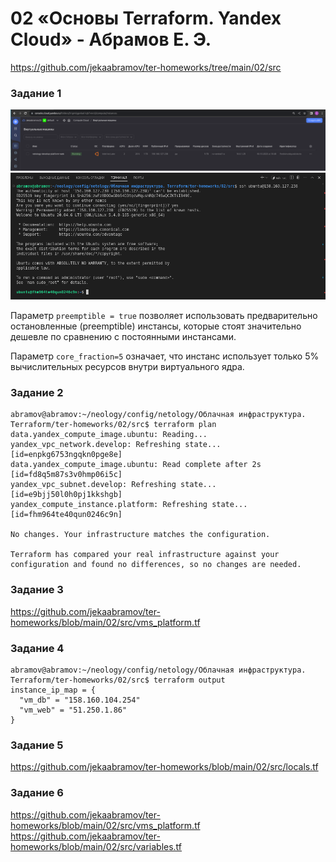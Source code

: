 # 02 «Основы Terraform. Yandex Cloud» - Абрамов Е. Э.

https://github.com/jekaabramov/ter-homeworks/tree/main/02/src

### Задание 1

![](https://github.com/jekaabramov/netology_hw/blob/master/%D0%9E%D0%B1%D0%BB%D0%B0%D1%87%D0%BD%D0%B0%D1%8F%20%D0%B8%D0%BD%D1%84%D1%80%D0%B0%D1%81%D1%82%D1%80%D1%83%D0%BA%D1%82%D1%83%D1%80%D0%B0.%20Terraform/02_%D0%9E%D1%81%D0%BD%D0%BE%D0%B2%D1%8B%20Terraform.%20Yandex%20Cloud/img/1-1.png)
![](https://github.com/jekaabramov/netology_hw/blob/master/%D0%9E%D0%B1%D0%BB%D0%B0%D1%87%D0%BD%D0%B0%D1%8F%20%D0%B8%D0%BD%D1%84%D1%80%D0%B0%D1%81%D1%82%D1%80%D1%83%D0%BA%D1%82%D1%83%D1%80%D0%B0.%20Terraform/02_%D0%9E%D1%81%D0%BD%D0%BE%D0%B2%D1%8B%20Terraform.%20Yandex%20Cloud/img/1-2.png)

Параметр ```preemptible = true``` позволяет использовать предварительно остановленные (preemptible) инстансы, которые стоят значительно дешевле по сравнению с постоянными инстансами. 

Параметр ```core_fraction=5``` означает, что инстанс использует только 5% вычислительных ресурсов внутри виртуального ядра. 

### Задание 2

```
abramov@abramov:~/neology/config/netology/Облачная инфраструктура. Terraform/ter-homeworks/02/src$ terraform plan
data.yandex_compute_image.ubuntu: Reading...
yandex_vpc_network.develop: Refreshing state... [id=enpkg6753ngqkn0pge8e]
data.yandex_compute_image.ubuntu: Read complete after 2s [id=fd8q5m87s3v0hmp06i5c]
yandex_vpc_subnet.develop: Refreshing state... [id=e9bjj50l0h0pj1kkshgb]
yandex_compute_instance.platform: Refreshing state... [id=fhm964te40qun0246c9n]

No changes. Your infrastructure matches the configuration.

Terraform has compared your real infrastructure against your configuration and found no differences, so no changes are needed.
```

### Задание 3

https://github.com/jekaabramov/ter-homeworks/blob/main/02/src/vms_platform.tf

### Задание 4
```
abramov@abramov:~/neology/config/netology/Облачная инфраструктура. Terraform/ter-homeworks/02/src$ terraform output
instance_ip_map = {
  "vm_db" = "158.160.104.254"
  "vm_web" = "51.250.1.86"
}
```

### Задание 5

https://github.com/jekaabramov/ter-homeworks/blob/main/02/src/locals.tf

### Задание 6

https://github.com/jekaabramov/ter-homeworks/blob/main/02/src/vms_platform.tf \
https://github.com/jekaabramov/ter-homeworks/blob/main/02/src/variables.tf